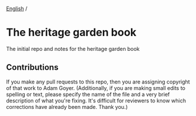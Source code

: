[English](./README.md) /

# The heritage garden book

The initial repo and notes for the heritage garden book

## Contributions

If you make any pull requests to this repo, then you are assigning copyright of that work to Adam Goyer. (Additionally, if you are making small edits to spelling or text, please specify the name of the file and a very brief description of what you're fixing. It's difficult for reviewers to know which corrections have already been made. Thank you.)
